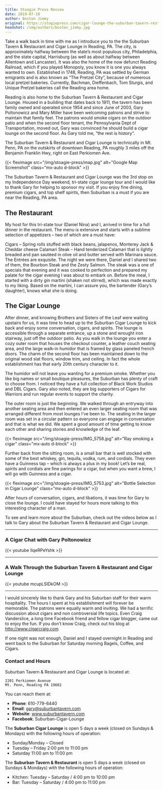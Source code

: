 ```yaml
---
title: Stoagie Press Review
date: 2019-07-18
author: Boston Jimmy
original: https://stogiepress.com/cigar-lounge-the-suburban-tavern-restaurant-and-cigar-lounge-reading-pa/
headshot: /img/authors/boston_jimmy.jpg
---
```


Take a walk back in time with me as I introduce you to the the Suburban Tavern & Restaurant and Cigar Lounge in Reading, PA. The city, is approximately halfway between the state’s most populous city, Philadelphia, and the state capital, Harrisburg (as well as about halfway between Allentown and Lancaster). It was also the home of the now defunct Reading Railroad, which if you played Monopoly, you know it is one you always wanted to own. Established in 1748, Reading, PA was settled by German emigrants and is also known as “The Pretzel City”, because of numerous local pretzel bakeries. Currently, Bachman, Dieffenbach, Tom Sturgis, and Unique Pretzel bakeries call the Reading area home.

Reading is also home to the Suburban Tavern & Restaurant and Cigar Lounge. Housed in a building that dates back to 1911, the tavern has been family owned and operated since 1954 and since June of 2003, Gary Poltonowicz and Mary Miller have been welcoming patrons and strive to maintain that family feel. The patrons would smoke cigars on the outdoor patio and when the second floor tenant, the Pennsylvania Dept of Transportation, moved out, Gary was convinced he should build a cigar lounge on the second floor. As Gary told me, “the rest is history“.

The Suburban Tavern & Restaurant and Cigar Lounge is technically in Mt. Penn, PA on the outskirts of downtown Reading, PA roughly 3 miles off the Benjamin Franklin Hwy, right on East Perkiomen Ave.

{{< fleximage src="/img/stoagie-press/map.jpg" alt="Google Map Screenshot" class="mx-auto d-block" >}}

The Suburban Tavern & Restaurant and Cigar Lounge was the 3rd stop on my Independence Day weekend, tri-state cigar lounge tour and I would like to thank Gary for helping to sponsor my visit. If you enjoy fine dining, premium cigars, and top shelf spirits, then Suburban is a must if you are near the Reading, PA area.

## The Restaurant 

My host for this tri-state tour (Daniel Nina) and I, arrived in time for a full dinner in the restaurant. The menu is extensive and starts with a sublime selection of appetizers – two of which are a must have:

Cigars – Spring rolls stuffed with black beans, jalapenos, Monterey Jack & Cheddar cheese
Calamari Steak – Hand tenderized Calamari that is lightly breaded and pan sautéed in olive oil and butter served with Marinara sauce.
The Entrées are exquisite. The night we were there, Daniel and I shared two of them, the Bourbon Steak and the Zesty Salmon. The steak was a one of specials that evening and it was cooked to perfection and prepared my palate for the cigar evening I was about to embark on. Before the meal, I started with a dirty gin martini (shaken not stirred), which was made exactly to my liking. Based on the martini, I can assure you, the bartender (Gary’s daughter), knows what she is doing.

## The Cigar Lounge ##

After dinner, and knowing Brothers and Sisters of the Leaf were waiting upstairs for us, it was time to head up to the Suburban Cigar Lounge to kick back and enjoy some conversation, cigars, and spirits. The lounge is accessible through a separate entrance, up a stone and wrought iron stairway, just off the outdoor patio. As you walk in the lounge you enter a cozy outer room that houses the checkout counter, a leather couch seating area, and the large walk-in humidor that is framed by glass paneled french doors. The charm of the second floor has been maintained down to the original wood slat floors, window trim, and ceiling. In fact the whole establishment has that early 20th century character to it.

The humidor will not leave you wanting for a premium smoke. Whether you like big names or small boutique pleasures, the Suburban has plenty of craft to choose from. I noticed they have a full collection of Black Work Studios and DBL Cigars. Gary also noted, they are big supporters of Cigars for Warriors and run regular events to support the charity.

The outer room is just the beginning. We walked through an entryway into another seating area and then entered an even larger seating room that was arranged different from most lounges I’ve been to. The seating in the larger room was set in a circular pattern so everyone can engage in conversation and that is what we did. We spent a good amount of time getting to know each other and sharing stories and knowledge of the leaf.

{{< fleximage src="/img/stoagie-press/IMG_5758.jpg" alt="Ray smoking a cigar" class="mx-auto d-block" >}}

Further back from the sitting room, is a small bar that is well stocked with some of the best whiskey, gin, tequila, vodka, rum, and cordials. They even have a Guinness tap – which is always a plus in my book! Let’s be real, spirits and cordials are fine parings for a cigar, but when you want a brew, I will go with Guinness and a cigar.

{{< fleximage src="/img/stoagie-press/IMG_5753.jpg" alt="Bottle Selection in Cigar Lounge" class="mx-auto d-block" >}}

After hours of conversation, cigars, and libations, it was time for Gary to close the lounge. I could have stayed for hours more talking to this interesting character of a man.

To see and learn more about the Suburban, check out the videos below as I talk to Gary about the Suburban Tavern & Restaurant and Cigar Lounge.

___

### A Cigar Chat with Gary Poltonowicz ###

{{< youtube IlqeRPeYshk >}}

___

### A Walk Through the Suburban Tavern & Restaurant and Cigar Lounge ###

{{< youtube mcupLSIDkOM >}}

___

I would sincerely like to thank Gary and his Suburban staff for their warm hospitality. The hours I spent at his establishment will forever be memorable. The patrons were equally warm and inviting. We had a terrific discussion about cigars and non controversial life topics. Even Craig Vanderslice, a long time Facebook friend and fellow cigar blogger, came out to enjoy the fun. If you don’t know Craig, check out his blog at http://www.cigarcraig.com

If one night was not enough, Daniel and I stayed overnight in Reading and went back to the Suburban for Saturday morning Bagels, Coffee, and Cigars.

### Contact and Hours ###

Suburban Tavern & Restaurant and Cigar Lounge is located at:

    2201 Perkiomen Avenue
    Mt. Penn, Reading PA 19602 

You can reach them at:

* __Phone__: 610-779-6440
* __Email__: gary@suburbantavern.com
* __Website__: www.suburbantavern.com
* __Facebook__: Suburban-Cigar-Lounge

The __Suburban Cigar Lounge__ is open 5 days a week (closed on Sundays & Mondays) with the following hours of operation:

* Sunday/Monday – Closed
* Tuesday – Friday 2:00 pm to 11:00 pm
* Saturday 11:00 am to 11:00 pm

The __Suburban Tavern & Restaurant__ is open 5 days a week (closed on Sundays & Mondays) with the following hours of operation:

* Kitchen: Tuesday – Saturday / 4:00 pm to 10:00 pm 
* Bar: Tuesday – Saturday / 4:00 pm to 11:00 pm

